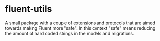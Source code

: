 # fluent-utils

A small package with a couple of extensions and protocols that are aimed towards making Fluent more "safe".
In this context "safe" means reducing the amount of hard coded strings in the models and migrations.
